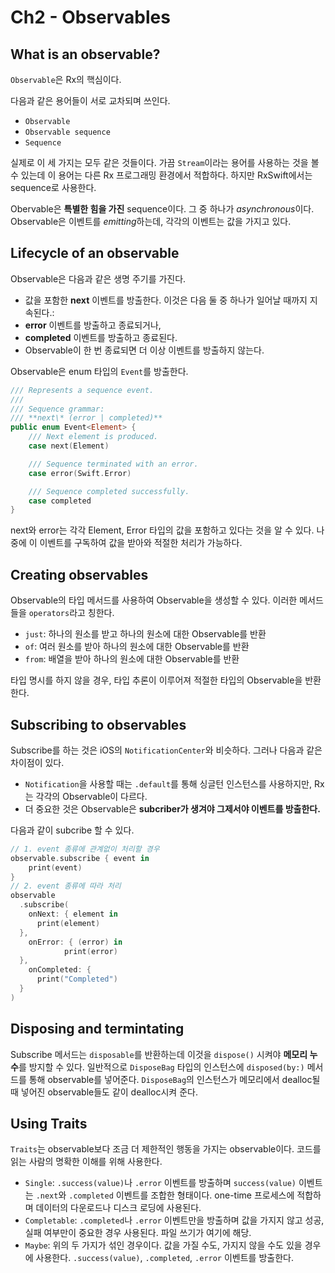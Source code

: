 # Ch2 - Observables

## What is an observable?
`Observable`은 Rx의 핵심이다.

다음과 같은 용어들이 서로 교차되며 쓰인다.
- `Observable`
- `Observable sequence`
- `Sequence`

실제로 이 세 가지는 모두 같은 것들이다. 가끔 `Stream`이라는 용어를 사용하는 것을 볼 수 있는데 이 용어는 다른 Rx 프로그래밍 환경에서 적합하다. 하지만 RxSwift에서는 sequence로 사용한다.

Obervable은 **특별한 힘을 가진** sequence이다. 그 중 하나가 *asynchronous*이다. Observable은 이벤트를 *emitting*하는데, 각각의 이벤트는 값을 가지고 있다.

## Lifecycle of an observable
Observable은 다음과 같은 생명 주기를 가진다.
- 값을 포함한 **next** 이벤트를 방출한다. 이것은 다음 둘 중 하나가 일어날 때까지 지속된다.:
- **error** 이벤트를 방출하고 종료되거나,
- **completed** 이벤트를 방출하고 종료된다.
- Observable이 한 번 종료되면 더 이상 이벤트를 방출하지 않는다.

Observable은 enum 타입의 `Event`를 방출한다.
``` Swift
/// Represents a sequence event.
///
/// Sequence grammar: 
/// **next\* (error | completed)**
public enum Event<Element> {
    /// Next element is produced.
    case next(Element)

    /// Sequence terminated with an error.
    case error(Swift.Error)

    /// Sequence completed successfully.
    case completed
}
```

next와 error는 각각 Element, Error 타입의 값을 포함하고 있다는 것을 알 수 있다. 나중에 이 이벤트를 구독하여 값을 받아와 적절한 처리가 가능하다.

## Creating observables
Observable의 타입 메서드를 사용하여 Observable을 생성할 수 있다. 이러한 메서드들을 `operators`라고 칭한다.
- `just`: 하나의 원소를 받고 하나의 원소에 대한 Observable를 반환
- `of`: 여러 원소를 받아 하나의 원소에 대한 Observable를 반환
- `from`: 배열을 받아 하나의 원소에 대한 Observable를 반환

타입 명시를 하지 않을 경우, 타입 추론이 이루어져 적절한 타입의 Observable을 반환한다.

## Subscribing to observables
Subscribe를 하는 것은 iOS의 `NotificationCenter`와 비슷하다. 그러나 다음과 같은 차이점이 있다.
- `Notification`을 사용할 때는 `.default`를 통해 싱글턴 인스턴스를 사용하지만, Rx는 각각의 Observable이 다르다.
- 더 중요한 것은 Observable은 **subcriber가 생겨야 그제서야 이벤트를 방출한다.**

다음과 같이 subcribe 할 수 있다.
``` Swift
// 1. event 종류에 관계없이 처리할 경우
observable.subscribe { event in
    print(event)
}
// 2. event 종류에 따라 처리
observable
  .subscribe(
    onNext: { element in
      print(element)
  },
    onError: { (error) in
            print(error)
  },
    onCompleted: {
      print("Completed")
  }
)
```

## Disposing and termintating
Subscribe 메서드는 `disposable`를 반환하는데 이것을 `dispose()` 시켜야 **메모리 누수**를 방지할 수 있다. 일반적으로 `DisposeBag` 타입의 인스턴스에 `disposed(by:)` 메서드를 통해 observable를 넣어준다. `DisposeBag`의 인스턴스가 메모리에서 dealloc될 때 넣어진 observable들도 같이 dealloc시켜 준다.

## Using Traits
`Traits`는 observable보다 조금 더 제한적인 행동을 가지는 observable이다. 코드를 읽는 사람의 명확한 이해를 위해 사용한다.

- `Single`: `.success(value)`나 `.error` 이벤트를 방출하며 `success(value)` 이벤트는 `.next`와 `.completed` 이벤트를 조합한 형태이다. one-time 프로세스에 적합하며 데이터의 다운로드나 디스크 로딩에 사용된다.
- `Completable`: `.completed`나 `.error` 이벤트만을 방출하며 값을 가지지 않고 성공, 실패 여부만이 중요한 경우 사용된다. 파일 쓰기가 여기에 해당.
- `Maybe`: 위의 두 가지가 섞인 경우이다. 값을 가질 수도, 가지지 않을 수도 있을 경우에 사용한다. `.success(value)`, `.completed`, `.error` 이벤트를 방출한다.
